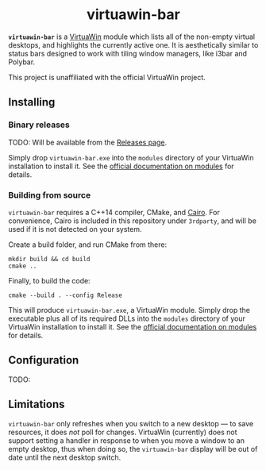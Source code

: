 <h1 align="center">virtuawin-bar</h1>

**`virtuawin-bar`** is a [VirtuaWin](https://virtuawin.sourceforge.io/) module
which lists all of the non-empty virtual desktops, and highlights the currently
active one.  It is aesthetically similar to status bars designed to work with
tiling window managers, like i3bar and Polybar.

This project is unaffiliated with the official VirtuaWin project.


Installing
----------

### Binary releases

TODO: Will be available from the [Releases
page](https://github.com/enjmiah/virtuawin-bar/releases).

Simply drop `virtuawin-bar.exe` into the `modules` directory of your VirtuaWin
installation to install it.  See the [official documentation on
modules](https://virtuawin.sourceforge.io/?page_id=50) for details.


### Building from source

`virtuawin-bar` requires a C++14 compiler, CMake, and
[Cairo](https://www.cairographics.org/).  For convenience, Cairo is included in
this repository under `3rdparty`, and will be used if it is not detected on your
system.

Create a build folder, and run CMake from there:

    mkdir build && cd build
    cmake ..

Finally, to build the code:

    cmake --build . --config Release

This will produce `virtuawin-bar.exe`, a VirtuaWin module.  Simply drop the
executable plus all of its required DLLs into the `modules` directory of your
VirtuaWin installation to install it.  See the [official documentation on
modules](https://virtuawin.sourceforge.io/?page_id=50) for details.


Configuration
-------------

TODO:


Limitations
-----------

`virtuawin-bar` only refreshes when you switch to a new desktop — to save
resources, it does *not* poll for changes.  VirtuaWin (currently) does not
support setting a handler in response to when you move a window to an empty
desktop, thus when doing so, the `virtuawin-bar` display will be out of date
until the next desktop switch.
